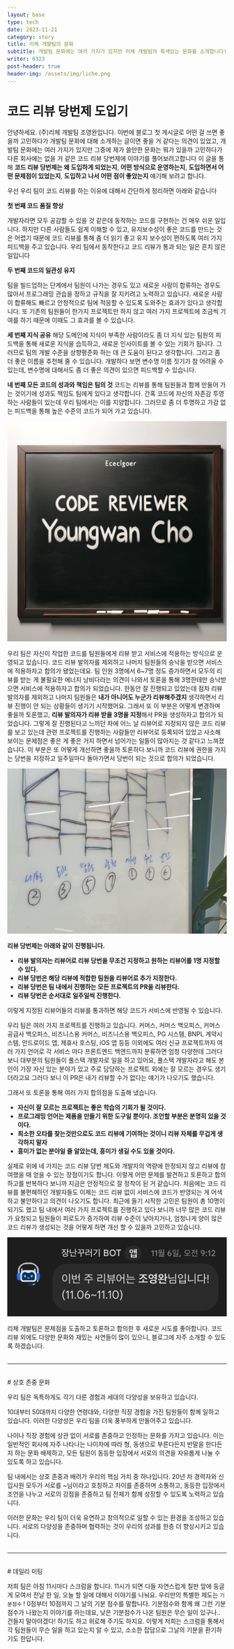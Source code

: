 ```yaml
---
layout: base
type: tech
date: 2023-11-21
category: story
title: 리체 개발팀의 문화
subtitle: 개발팀 문화에는 여러 가지가 있지만 리체 개발팀의 특색있는 문화를 소개합니다!
writer: 0323
post-header: true
header-img: /assets/img/liche.png
---
```


# 코드 리뷰 당번제 도입기

안녕하세요. (주)리체 개발팀 조영완입니다. 이번에 블로그 첫 게시글로 어떤 걸 쓰면 좋을까 고민하다가 개발팀 문화에 대해 소개하는 글이면 좋을 거 같다는 의견이 있었고, 개발팀 문화에는 여러 가지가 있지만 그중에 제가 쓸만한 문화는 뭐가 있을까 고민하다가 다른 회사에는 없을 거 같은 코드 리뷰 당번제에 이야기를 풀어보려고합니다
이 글을 통해 **코드 리뷰 당번제는 왜 도입하게 되었는지**, **어떤 방식으로 운영하는지**, **도입하면서 어떤 문제점이 있었는지**, **도입하고 나서 어떤 점이 좋았는지** 얘기해 보려고 합니다.

우선 우리 팀이 코드 리뷰를 하는 이유에 대해서 간단하게 정리하면 아래와 같습니다

**첫 번째 코드 품질 향상**

개발자라면 모두 공감할 수 있을 것 같은데 동작하는 코드를 구현하는 건 매우 쉬운 일입니다. 하지만 다른 사람들도 쉽게 이해할 수 있고, 유지보수성이 좋은 코드를 만드는 것은 어렵기 때문에 코드 리뷰를 통해 좀 더 읽기 좋고 유지 보수성이 편하도록 여러 가지 피드백을 주고 있습니다. 우리 팀에서 동작한다고 코드 리뷰가 통과 되는 일은 흔치 않은 일입니다

**두 번째 코드의 일관성 유지**

팀을 빌드업하는 단계에서 팀원이 나가는 경우도 있고 새로운 사람이 합류하는 경우도 많아서 프로그래밍 관습을 정하고 규칙을 잘 지키려고 노력하고 있습니다. 새로운 사람이 합류해도 빠르고 안정적으로 팀에 적응할 수 있도록 도와주는 효과가 있다고 생각합니다. 또 기존의 팀원들이 한가지 프로젝트만 하지 않고 여러 가지 프로젝트에 조금씩 기여를 하기 때문에 이때도 그 효과를 볼 수 있습니다.

**세 번째 지식 공유**
해당 도메인에 지식이 부족한 사람이라도 좀 더 지식 있는 팀원의 피드백을 통해 새로운 지식을 습득하고, 새로운 인사이트를 볼 수 있는 기회가 됩니다.
그러므로 팀의 개발 수준을 상향평준화 하는 데 큰 도움이 된다고 생각합니다. 그리고 좀 더 좋은 이름을 추천해 줄 수 있습니다. 개발하다 보면 변수명 이름 짓기가 참 어려울 수 있는데, 변수명에 대해서도 좀 더 좋은 의견이 있으면 피드백할 수 있습니다.

**네 번째 모든 코드의 성과와 책임은 팀의 것**
코드는 리뷰를 통해 팀원들과 함께 만들어 가는 것이기에 성과도 책임도 팀에게 있다고 생각합니다. 간혹 코드에 자신의 자존감 투영하는 사람들이 있는데 우리 팀에서는 이를 지양합니다. 그러므로 좀 더 투명하고 가감 없는 피드백을 통해 높은 수준의 코드가 되어 가고 있습니다.

<img src="img/reviewer.png" class="md-img"/>

우리 팀은 자신이 작업한 코드를 팀원들에게 리뷰 받고 서비스에 적용하는 방식으로 운영되고 있습니다. 코드 리뷰 발의자를 제외하고 나머지 팀원들의 승낙을 받으면 서비스에 적용하자고 합의가 됐었는데요. 팀 인원 3명에서 6~7명 정도 증가하면서 모두의 리뷰를 받는 게 불필요한 에너지 낭비다라는 의견이 나와서 토론을 통해 3명한테만 승낙받으면 서비스에 적용하자고 합의가 되었습니다.
한동안 잘 진행되고 있었는데 점차 리뷰 발의자를 제외하고 나머지 팀원들은 **내가 아니어도 누군가 리뷰해주겠지** 생각하면서 리뷰 진행이 안 되는 상황들이 생기기 시작했어요. 그래서 또 이 부분은 어떻게 변경하며 좋을까 토론했고, **리뷰 발의자가 리뷰 받을 3명을 지정**해서 PR을 생성하자고 합의가 되었습니다. 그렇게 잘 진행된다고 느끼던 차에 어느 날 리뷰어로 지정되지 않은 코드 리뷰를 보고 있는데 관련 프로젝트를 진행하는 사람들만 리뷰어로 등록되어 있었고 사소해 보이는 문제점은 좋은 게 좋은 거지 하면서 넘어가는 일들이 많아지는 것 같다고 느껴졌습니다. 이 부분은 또 어떻게 개선하면 좋을까 토론하다 보니까 코드 리뷰에 권한을 가지는 당번을 지정하고 일주일마다 돌아가면서 당번이 되는 것으로 합의가 되었습니다.

<img src="img/game.jpeg" class="md-img"/>

**리뷰 당번제는 아래와 같이 진행됩니다.**

- **리뷰 발의자는 리뷰어로 리뷰 당번을 무조건 지정하고 원하는 리뷰어를 1명 지정할 수 있다.**
- **리뷰 당번은 해당 리뷰에 적합한 팀원을 리뷰어로 추가 지정한다.**
- **리뷰 당번은 팀 내에서 진행하는 모든 프로젝트의 PR을 리뷰한다.**
- **리뷰 당번은 순서대로 일주일씩 진행한다.**

이렇게 지정된 리뷰어들의 리뷰를 통과하면 해당 코드가 서비스에 반영될 수 있습니다.

우리 팀은 여러 가지 프로젝트를 진행하고 있습니다. 커머스, 커머스 백오피스, 커머스 공급사 백오피스, 비즈니스용 커머스, 비즈니스용 백오피스, PG 시스템, BNPL 계약시스템, 안드로이드 앱, 제휴사 호스팅, iOS 앱 등등 이외에도 여러 신규 프로젝트까지 여러 가지 언어로 각 서비스 마다 프론트엔드 백엔드까지 분류하면 엄청 다양한데 그러다 보니 대부분의 팀원들이 풀스택 개발자로 일을 하고 있어요, 풀스택 개발자라고 해도 본인이 가장 자신 있는 분야가 있고 주로 담당하는 프로젝트 외에는 잘 모르는 경우도 생기더라고요 그러다 보니 이 PR은 내가 리뷰할 수가 없다는 얘기가 나오기도 했습니다.

그래서 또 토론을 통해 여러 가지 합의점을 도출해 냈습니다.

- **자신이 잘 모르는 프로젝트는 좋은 학습의 기회가 될 것이다.**
- **프로그래밍 언어는 제품을 만들기 위한 도구일 뿐이다. 조언할 부분은 분명히 있을 것이다.**
- **최소한 오타를 찾는것만으로도 코드 리뷰에 기여하는 것이니 리뷰 자체를 무겁게 생각하지 말자**
- **흥미가 없는 분야일 줄 알았는데, 흥미가 생길 수도 있을 것이다.**

실제로 위에 네 가지는 코드 리뷰 당번 제도와 개발자의 역량에 한정되지 않고 리뷰에 참여했을 때 얻을 수 있는 장점이기도 합니다. 이렇게 어떤 문제를 발견하고 토론하고 합의하고를 반복하다 보니까 지금은 안정적으로 잘 정착이 된 거 같습니다. 처음에는 코드 리뷰를 불편해하던 개발자들도 이제는 코드 리뷰 없이 서비스에 코드가 반영되는 게 어색하고 불안하다고 의견이 나오기도 합니다. 최근에 들기 시작한 고민은 팀원이 총 10명이 되기도 했고 팀 내에서 여러 가지 프로젝트를 진행하고 있다 보니까 너무 많은 코드 리뷰가 요청되고 팀원들이 피로도가 증가하여 리뷰 수준이 낮아지거나, 엄청나게 양이 많은 코드 리뷰가 생성되는 것을 어떻게 하면 개선 할 수 있을까 고민하고 있습니다.

<img src="img/bot.png" class="md-img"/>

리체 개발팀은 문제점을 도출하고 토론하고 합의한 후 새로운 시도를 좋아합니다. 코드 리뷰 외에도 다양한 문화와 재밌는 사연들이 많이 있으니, 블로그에 자주 소개할 수 있도록 하겠습니다.
<br/> <br/>

---

<br/>
# 상호 존중 문화

우리 팀은 독특하게도 각기 다른 경험과 세대의 다양성을 보유하고 있습니다.

10대부터 50대까지 다양한 연령대와, 다양한 직장 경험을 가진 팀원들이 함께 일하고 있습니다. 이러한 다양성은 우리 팀을 더욱 풍부하게 만들어주고 있습니다.

나이나 직장 경험에 상관 없이 서로를 존중하고 인정하는 문화를 가지고 있습니다. 이는 일반적인 회사에 자주 나타나는 나이차에 따라 형, 동생으로 부른다든지 반말을 한다든지 하는 문화 배제하고, 모든 팀원이 동등한 입장에서 서로의 의견을 자유롭게 나눌 수 있도록 하고 있습니다.

팀 내에서는 상호 존중과 배려가 우리의 핵심 가치 중 하나입니다. 20년 차 경력자와 신입사원 모두가 서로를 ~님이라고 호칭하고 차이를 존중하며 소통하고, 동등한 입장에서 조언을 나누고 서로의 강점을 존중하고 팀 전체가 함께 성장할 수 있도록 노력하고 있습니다.

이러한 문화는 우리 팀이 더욱 유연하고 창의적으로 일할 수 있는 환경을 조성하고 있습니다. 서로의 다양성을 존중하며 협력하는 것이 우리의 성과를 한층 더 향상시키고 있습니다.
<br/><br/>

---

<br/>
# 데일리 미팅

저희 팀은 아침 11시마다 스크럼을 합니다. 11시가 되면 다들 자연스럽게 칠판 앞에 둥글게 모여서 전날 한 일, 오늘 할 일에 대해서 이야기를 나눠요. 우리만의 특별한 제도는 `기분점수` ! 0점부터 10점까지 그 날의 기분 점수를 말합니다. 기분점수와 함께 왜 그런 기분점수가 나왔는지 이야기를 하는데요, 낮은 기분점수가 나온 팀원은 무슨 일이 있구나.. 건들지 말아야겠다! 하기도 하고 위로해 주기도 하지요. 이렇게 저희는 스크럼을 통해서 각 팀원들이 무슨 일을 하고 있는지 알 수 있고, 소소한 잡담으로 그날의 기분을 환기하기도 한답니다.
